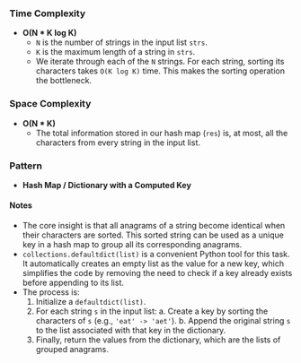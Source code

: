### Time Complexity
- **O(N * K log K)**
  - `N` is the number of strings in the input list `strs`.
  - `K` is the maximum length of a string in `strs`.
  - We iterate through each of the `N` strings. For each string, sorting its characters takes `O(K log K)` time. This makes the sorting operation the bottleneck.

### Space Complexity
- **O(N * K)**
  - The total information stored in our hash map (`res`) is, at most, all the characters from every string in the input list.

### Pattern
- **Hash Map / Dictionary with a Computed Key**

#### Notes
- The core insight is that all anagrams of a string become identical when their characters are sorted. This sorted string can be used as a unique key in a hash map to group all its corresponding anagrams.
- `collections.defaultdict(list)` is a convenient Python tool for this task. It automatically creates an empty list as the value for a new key, which simplifies the code by removing the need to check if a key already exists before appending to its list.
- The process is:
  1. Initialize a `defaultdict(list)`.
  2. For each string `s` in the input list:
     a. Create a key by sorting the characters of `s` (e.g., `'eat' -> 'aet'`).
     b. Append the original string `s` to the list associated with that key in the dictionary.
  3. Finally, return the values from the dictionary, which are the lists of grouped anagrams.
